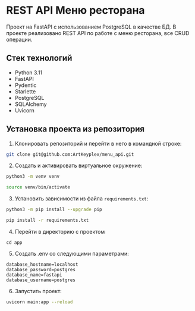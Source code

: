 #  REST API Меню ресторана
Проект на FastAPI с использованием PostgreSQL в качестве БД.
В проекте реализовано REST API по работе с меню ресторана, все CRUD операции.

Стек технологий
----------
* Python 3.11
* FastAPI 
* Pydentic
* Starlette
* PostgreSQL
* SQLAlchemy
* Uvicorn

Установка проекта из репозитория
----------

1. Клонировать репозиторий и перейти в него в командной строке:
```bash
git clone git@github.com:ArtKeyplex/menu_api.git

```
2. Cоздать и активировать виртуальное окружение:
```bash
python3 -m venv venv

source venv/bin/activate
```
3. Установить зависимости из файла ```requirements.txt```:
```bash
python3 -m pip install --upgrade pip

pip install -r requirements.txt

```
4. Перейти в директорию с проектом
```
cd app
```
5. Создать .env со следующими параметрами:
```
database_hostname=localhost
database_password=postgres
database_name=fastapi
database_username=postgres
```
6. Запустить проект:
```bash
uvicorn main:app --reload
```